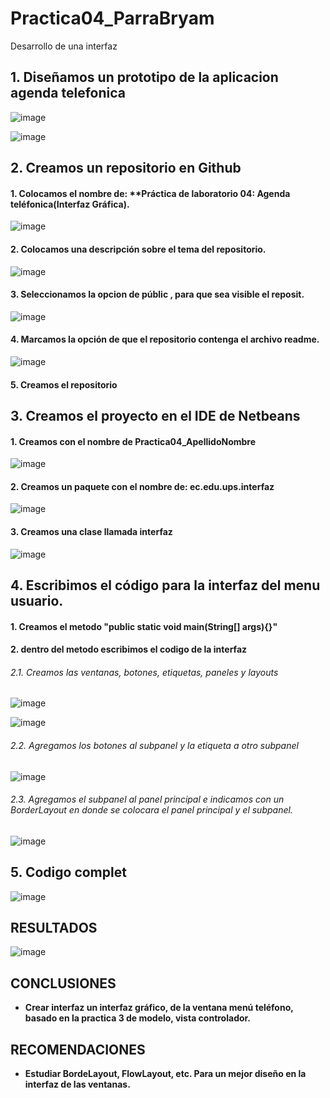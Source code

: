 # Practica04_ParraBryam
Desarrollo de una interfaz
## 1. Diseñamos un prototipo de la  aplicacion agenda telefonica 
![image](https://user-images.githubusercontent.com/64825176/82968749-a8400c00-9f93-11ea-8bd2-1a079065002b.png)

![image](https://user-images.githubusercontent.com/64825176/82968805-c0179000-9f93-11ea-8ab1-c2a9ba0766e7.png)
## 2. Creamos un repositorio en Github
#### 1. Colocamos   el nombre de: **Práctica de laboratorio 04: Agenda teléfonica(Interfaz Gráfica).
![image](https://user-images.githubusercontent.com/64825176/82969143-90b55300-9f94-11ea-92ef-9a5bab5b1125.png)

#### 2. Colocamos una descripción sobre el tema del repositorio.

![image](https://user-images.githubusercontent.com/64825176/82969221-c2c6b500-9f94-11ea-907d-3978723b5b97.png)

####  3. Seleccionamos la opcion de públic , para  que  sea visible el reposit.
![image](https://user-images.githubusercontent.com/64825176/82969309-f99ccb00-9f94-11ea-9a0b-bc78b88de6b0.png)

####  4. Marcamos la opción de que el repositorio contenga el archivo readme.
![image](https://user-images.githubusercontent.com/64825176/82969385-25b84c00-9f95-11ea-9454-1f7d738b0e8e.png)

#### 5. Creamos el repositorio
## 3. Creamos el proyecto en el IDE de Netbeans
#### 1. Creamos con el nombre de  Practica04_ApellidoNombre
![image](https://user-images.githubusercontent.com/64825176/82969731-babb4500-9f95-11ea-9d79-dbce78ea4f79.png)

#### 2. Creamos un paquete con el nombre de: ec.edu.ups.interfaz
![image](https://user-images.githubusercontent.com/64825176/82970690-7e3c1900-9f96-11ea-9be2-45541a531549.png)

#### 3. Creamos una clase llamada interfaz
![image](https://user-images.githubusercontent.com/64825176/82970749-a88dd680-9f96-11ea-843a-ebdf777a00e1.png)

##  4. Escribimos el código para la interfaz del menu usuario.
#### 1. Creamos el metodo "public static void main(String[] args){}"
#### 2. dentro del metodo escribimos el codigo de la interfaz
###### 2.1. Creamos las ventanas, botones, etiquetas, paneles y layouts
![image](https://user-images.githubusercontent.com/64825176/82972000-a416ed00-9f99-11ea-8c39-d78f731c9460.png)

![image](https://user-images.githubusercontent.com/64825176/82972026-ae38eb80-9f99-11ea-9c3c-c46fc9c4c7f8.png)

###### 2.2. Agregamos los botones al subpanel y la etiqueta a otro subpanel
![image](https://user-images.githubusercontent.com/64825176/82972187-0a037480-9f9a-11ea-81e1-cfd5d352f0cf.png)

###### 2.3. Agregamos el subpanel al panel principal e indicamos con un BorderLayout en donde se colocara el panel principal y el subpanel.
![image](https://user-images.githubusercontent.com/64825176/82972250-30291480-9f9a-11ea-9a35-e96d8b00f791.png)

##  5. Codigo complet

![image](https://user-images.githubusercontent.com/64825176/82972414-9dd54080-9f9a-11ea-8e87-95c93ee21444.png)

## RESULTADOS
![image](https://user-images.githubusercontent.com/64825176/82972512-d5dc8380-9f9a-11ea-8237-94984565be51.png)

## CONCLUSIONES
- **Crear interfaz un interfaz gráfico, de la ventana menú teléfono, basado en la practica 3 de modelo, vista controlador.**

## RECOMENDACIONES
- **Estudiar BordeLayout, FlowLayout, etc. Para un mejor diseño en la interfaz de las ventanas.**





